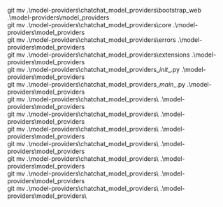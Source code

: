 git mv .\model-providers\chatchat_model_providers\bootstrap_web   .\model-providers\model_providers\
git mv .\model-providers\chatchat_model_providers\core   .\model-providers\model_providers\
git mv .\model-providers\chatchat_model_providers\errors   .\model-providers\model_providers\
git mv .\model-providers\chatchat_model_providers\extensions   .\model-providers\model_providers\
git mv .\model-providers\chatchat_model_providers\__init__.py   .\model-providers\model_providers\
git mv .\model-providers\chatchat_model_providers\__main__.py   .\model-providers\model_providers\
git mv .\model-providers\chatchat_model_providers\   .\model-providers\model_providers\
git mv .\model-providers\chatchat_model_providers\   .\model-providers\model_providers\
git mv .\model-providers\chatchat_model_providers\   .\model-providers\model_providers\
git mv .\model-providers\chatchat_model_providers\   .\model-providers\model_providers\
git mv .\model-providers\chatchat_model_providers\   .\model-providers\model_providers\
git mv .\model-providers\chatchat_model_providers\   .\model-providers\model_providers\
git mv .\model-providers\chatchat_model_providers\   .\model-providers\model_providers\

